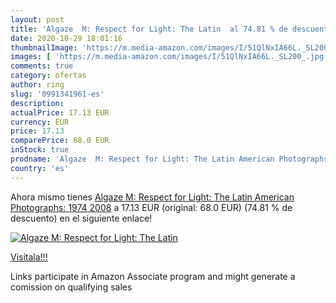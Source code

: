 ```yaml
---
layout: post
title: 'Algaze  M: Respect for Light: The Latin  al 74.81 % de descuento'
date: 2020-10-29 18:01:16
thumbnailImage: 'https://m.media-amazon.com/images/I/51QlNxIA66L._SL200_.jpg'
images: [ 'https://m.media-amazon.com/images/I/51QlNxIA66L._SL200_.jpg' ]
comments: true
category: ofertas
author: ring
slug: '0991341961-es'
description:
actualPrice: 17.13 EUR
currency: EUR
price: 17.13
comparePrice: 68.0 EUR
inStock: true
prodname: 'Algaze  M: Respect for Light: The Latin American Photographs: 1974 2008'
country: 'es'
---
```


Ahora mismo tienes [Algaze  M: Respect for Light: The Latin American Photographs: 1974 2008](https://www.amazon.es/dp/0991341961/?tag=tolees-21) a 17.13 EUR (original: 68.0 EUR) (74.81 %  de descuento) en el siguiente enlace!

[![Algaze  M: Respect for Light: The Latin ](https://m.media-amazon.com/images/I/51QlNxIA66L._SL200_.jpg)](https://www.amazon.es/dp/0991341961/?tag=tolees-21)

[Visítala!!!](https://www.amazon.es/dp/0991341961/?tag=tolees-21)

Links participate in Amazon Associate program and might generate a comission on qualifying sales
